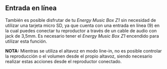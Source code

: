 ## Entrada en línea

También es posible disfrutar de tu *Energy Music Box Z1* sin necesidad de utilizar una tarjeta micro SD, ya que cuenta con una entrada en línea (9) en la cual puedes conectar tu reproductor a través de un cable de audio con jack de 3,5mm.
Es necesario tener el *Energy Music Box Z1* encendido para utilizar esta función. 

**NOTA:** Mientras se utiliza el altavoz en modo line-in, no es posible controlar la reproducción o el volumen desde el propio altavoz, siendo necesario realizar estas acciones desde el reproductor conectado.
